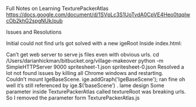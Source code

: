 Full Notes on Learning TexturePackerAtlas
https://docs.google.com/document/d/1SVpLc3S1UoTvdA0CpVE4Heo0tqqIwcOb2khG2spgNUk/pub

Issues and Resolutions

Initial could not find urls got solved with a new igeRoot
Inside index.html:
<script type="text/javascript">var igeRoot = '/engine/';</script>
<script type="text/javascript" src="/engine/loader.js"></script>
Can’t get web server to serve js files even with obvious urls. 
cd /Users/darianhickman/bitbucket.org/village-makeover
python -m SimpleHTTPServer 9000
spritesheet-1.json
spritesheet-0.json
Resolved a lot not found issues by killing all Chrome windows and restarting.  
Couldn’t mount IgeBaseScene.
ige.addGraph('IgeBaseScene');  ran fine
oh well it’s still referenced by ige.$(‘baseScene’) .  lame design
Some parameter inside TexturePackerAtlas called textureRoot was breaking urls. 
So I removed the parameter form TexturePackerAtlas.js
